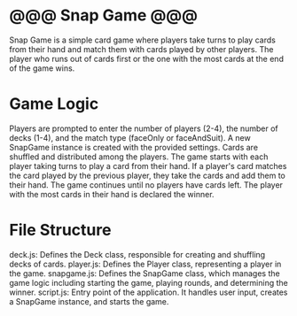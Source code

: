 # @@@ Snap Game @@@

Snap Game is a simple card game where players take turns to play cards from their hand and match them with cards played by other players. The player who runs out of cards first or the one with the most cards at the end of the game wins.

# Game Logic

Players are prompted to enter the number of players (2-4), the number of decks (1-4), and the match type (faceOnly or faceAndSuit).
A new SnapGame instance is created with the provided settings.
Cards are shuffled and distributed among the players.
The game starts with each player taking turns to play a card from their hand.
If a player's card matches the card played by the previous player, they take the cards and add them to their hand.
The game continues until no players have cards left.
The player with the most cards in their hand is declared the winner.

# File Structure

deck.js: Defines the Deck class, responsible for creating and shuffling decks of cards.
player.js: Defines the Player class, representing a player in the game.
snapgame.js: Defines the SnapGame class, which manages the game logic including starting the game, playing rounds, and determining the winner.
script.js: Entry point of the application. It handles user input, creates a SnapGame instance, and starts the game.
